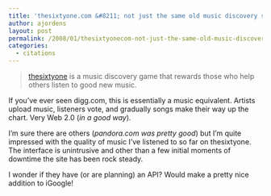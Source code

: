 ```yaml
---
title: 'thesixtyone.com &#8211; not just the same old music discovery service'
author: ajordens
layout: post
permalink: /2008/01/thesixtyonecom-not-just-the-same-old-music-discovery-service/
categories:
  - citations
---
```

> [thesixtyone][1] is a music discovery game that rewards those who help others listen to good new music. 

If you&#8217;ve ever seen digg.com, this is essentially a music equivalent. Artists upload music, listeners vote, and gradually songs make their way up the chart. Very Web 2.0 (*in a good way*). 

I&#8217;m sure there are others (*pandora.com was pretty good*) but I&#8217;m quite impressed with the quality of music I&#8217;ve listened to so far on thesixtyone. The interface is unintrusive and other than a few initial moments of downtime the site has been rock steady. 

I wonder if they have (or are planning) an API? Would make a pretty nice addition to iGoogle!

 [1]: http://www.thesixtyone.com